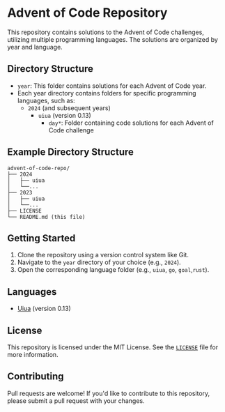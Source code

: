 **Advent of Code Repository**
=====================================

This repository contains solutions to the Advent of Code challenges, utilizing multiple programming languages. The solutions are organized by year and language.

**Directory Structure**
-------------------------

* `year`: This folder contains solutions for each Advent of Code year.
* Each year directory contains folders for specific programming languages, such as:
  * `2024` (and subsequent years)
    * `uiua` (version 0.13)
      * `day*`: Folder containing code solutions for each Advent of Code challenge

**Example Directory Structure**
-----------------------------------

```
advent-of-code-repo/
├── 2024
│   ├── uiua
│   └──...
├── 2023
│   ├── uiua
│   └──...
├── LICENSE
└── README.md (this file)
```

**Getting Started**
-------------------

1. Clone the repository using a version control system like Git.
2. Navigate to the `year` directory of your choice (e.g., `2024`).
3. Open the corresponding language folder (e.g., `uiua`, `go`, `goal`,`rust`).

**Languages**
-------------------

* [Uiua](https://www.uiua.org) (version 0.13)

**License**
---------

This repository is licensed under the MIT License. See the [`LICENSE`](./LICENSE) file for more information.

**Contributing**
---------------

Pull requests are welcome! If you'd like to contribute to this repository, please submit a pull request with your changes.
